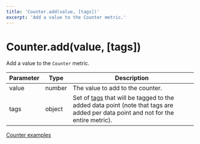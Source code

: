 ```yaml
---
title: 'Counter.add(value, [tags])'
excerpt: 'Add a value to the Counter metric.'
---
```


# Counter.add(value, [tags])

Add a value to the `Counter` metric.

| Parameter | Type   | Description                                                                                                                                                   |
| --------- | ------ | ------------------------------------------------------------------------------------------------------------------------------------------------------------- |
| value     | number | The value to add to the counter.                                                                                                                              |
| tags      | object | Set of [tags](https://grafana.com/docs/k6/<K6_VERSION>/using-k6/tags-and-groups) that will be tagged to the added data point (note that tags are added per data point and not for the entire metric). |

[Counter examples](https://grafana.com/docs/k6/<K6_VERSION>/javascript-api/k6-metrics/counter#examples)
